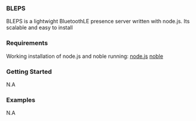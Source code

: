 ### BLEPS
BLEPS is a lightwight BluetoothLE presence server written with node.js. Its scalable and easy to install

### Requirements
Working installation of node.js and noble running:
[node.js](https://nodejs.org)
[noble](https://github.com/noble/noble)

### Getting Started
N.A

### Examples
N.A

